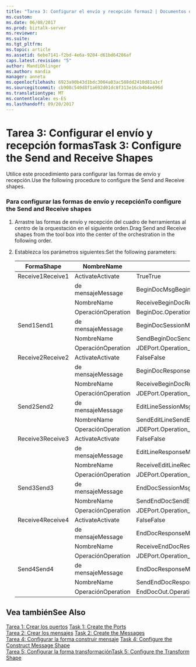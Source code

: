 ```yaml
---
title: "Tarea 3: Configurar el envío y recepción formas2 | Documentos de Microsoft"
ms.custom: 
ms.date: 06/08/2017
ms.prod: biztalk-server
ms.reviewer: 
ms.suite: 
ms.tgt_pltfrm: 
ms.topic: article
ms.assetid: 6ebe7141-f2bd-4e6a-9204-d61bd64286af
caps.latest.revision: "5"
author: MandiOhlinger
ms.author: mandia
manager: anneta
ms.openlocfilehash: 6923a90b43d1bdc3004a03ac588dd2410d81a3cf
ms.sourcegitcommit: cb908c540d8f1a692d01dc8f313e16cb4b4e696d
ms.translationtype: MT
ms.contentlocale: es-ES
ms.lasthandoff: 09/20/2017
---
```

# <a name="task-3-configure-the-send-and-receive-shapes"></a><span data-ttu-id="618a8-102">Tarea 3: Configurar el envío y recepción formas</span><span class="sxs-lookup"><span data-stu-id="618a8-102">Task 3: Configure the Send and Receive Shapes</span></span>
<span data-ttu-id="618a8-103">Utilice este procedimiento para configurar las formas de envío y recepción.</span><span class="sxs-lookup"><span data-stu-id="618a8-103">Use the following procedure to configure the Send and Receive shapes.</span></span>  
  
### <a name="to-configure-the-send-and-receive-shapes"></a><span data-ttu-id="618a8-104">Para configurar las formas de envío y recepción</span><span class="sxs-lookup"><span data-stu-id="618a8-104">To configure the Send and Receive shapes</span></span>  
  
1.  <span data-ttu-id="618a8-105">Arrastre las formas de envío y recepción del cuadro de herramientas al centro de la orquestación en el siguiente orden.</span><span class="sxs-lookup"><span data-stu-id="618a8-105">Drag Send and Receive shapes from the tool box into the center of the orchestration in the following order.</span></span>  
  
2.  <span data-ttu-id="618a8-106">Establezca los parámetros siguientes:</span><span class="sxs-lookup"><span data-stu-id="618a8-106">Set the following parameters:</span></span>  
  
    |<span data-ttu-id="618a8-107">Forma</span><span class="sxs-lookup"><span data-stu-id="618a8-107">Shape</span></span>|<span data-ttu-id="618a8-108">Nombre</span><span class="sxs-lookup"><span data-stu-id="618a8-108">Name</span></span>|<span data-ttu-id="618a8-109">Configuración</span><span class="sxs-lookup"><span data-stu-id="618a8-109">Setting</span></span>|  
    |-----------|----------|-------------|  
    |<span data-ttu-id="618a8-110">Receive1</span><span class="sxs-lookup"><span data-stu-id="618a8-110">Receive1</span></span>|<span data-ttu-id="618a8-111">Activate</span><span class="sxs-lookup"><span data-stu-id="618a8-111">Activate</span></span>|<span data-ttu-id="618a8-112">True</span><span class="sxs-lookup"><span data-stu-id="618a8-112">True</span></span>|  
    ||<span data-ttu-id="618a8-113">de mensaje</span><span class="sxs-lookup"><span data-stu-id="618a8-113">Message</span></span>|<span data-ttu-id="618a8-114">BeginDocMsg</span><span class="sxs-lookup"><span data-stu-id="618a8-114">BeginDocMsg</span></span>|  
    ||<span data-ttu-id="618a8-115">Nombre</span><span class="sxs-lookup"><span data-stu-id="618a8-115">Name</span></span>|<span data-ttu-id="618a8-116">ReceiveBeginDoc</span><span class="sxs-lookup"><span data-stu-id="618a8-116">ReceiveBeginDoc</span></span>|  
    ||<span data-ttu-id="618a8-117">Operación</span><span class="sxs-lookup"><span data-stu-id="618a8-117">Operation</span></span>|<span data-ttu-id="618a8-118">BeginDoc.Operation_1.Request</span><span class="sxs-lookup"><span data-stu-id="618a8-118">BeginDoc.Operation_1.Request</span></span>|  
    |<span data-ttu-id="618a8-119">Send1</span><span class="sxs-lookup"><span data-stu-id="618a8-119">Send1</span></span>|<span data-ttu-id="618a8-120">de mensaje</span><span class="sxs-lookup"><span data-stu-id="618a8-120">Message</span></span>|<span data-ttu-id="618a8-121">BeginDocSessionMsg</span><span class="sxs-lookup"><span data-stu-id="618a8-121">BeginDocSessionMsg</span></span>|  
    ||<span data-ttu-id="618a8-122">Nombre</span><span class="sxs-lookup"><span data-stu-id="618a8-122">Name</span></span>|<span data-ttu-id="618a8-123">SendBeginDoc</span><span class="sxs-lookup"><span data-stu-id="618a8-123">SendBeginDoc</span></span>|  
    ||<span data-ttu-id="618a8-124">Operación</span><span class="sxs-lookup"><span data-stu-id="618a8-124">Operation</span></span>|<span data-ttu-id="618a8-125">JDEPort.Operation_1.Request</span><span class="sxs-lookup"><span data-stu-id="618a8-125">JDEPort.Operation_1.Request</span></span>|  
    |<span data-ttu-id="618a8-126">Receive2</span><span class="sxs-lookup"><span data-stu-id="618a8-126">Receive2</span></span>|<span data-ttu-id="618a8-127">Activate</span><span class="sxs-lookup"><span data-stu-id="618a8-127">Activate</span></span>|<span data-ttu-id="618a8-128">False</span><span class="sxs-lookup"><span data-stu-id="618a8-128">False</span></span>|  
    ||<span data-ttu-id="618a8-129">de mensaje</span><span class="sxs-lookup"><span data-stu-id="618a8-129">Message</span></span>|<span data-ttu-id="618a8-130">BeginDocResponseMsg</span><span class="sxs-lookup"><span data-stu-id="618a8-130">BeginDocResponseMsg</span></span>|  
    ||<span data-ttu-id="618a8-131">Nombre</span><span class="sxs-lookup"><span data-stu-id="618a8-131">Name</span></span>|<span data-ttu-id="618a8-132">ReceiveBeginDocResponse</span><span class="sxs-lookup"><span data-stu-id="618a8-132">ReceiveBeginDocResponse</span></span>|  
    ||<span data-ttu-id="618a8-133">Operación</span><span class="sxs-lookup"><span data-stu-id="618a8-133">Operation</span></span>|<span data-ttu-id="618a8-134">JDEPort.Operation_1.Response</span><span class="sxs-lookup"><span data-stu-id="618a8-134">JDEPort.Operation_1.Response</span></span>|  
    |<span data-ttu-id="618a8-135">Send2</span><span class="sxs-lookup"><span data-stu-id="618a8-135">Send2</span></span>|<span data-ttu-id="618a8-136">de mensaje</span><span class="sxs-lookup"><span data-stu-id="618a8-136">Message</span></span>|<span data-ttu-id="618a8-137">EditLineSessionMsg</span><span class="sxs-lookup"><span data-stu-id="618a8-137">EditLineSessionMsg</span></span>|  
    ||<span data-ttu-id="618a8-138">Nombre</span><span class="sxs-lookup"><span data-stu-id="618a8-138">Name</span></span>|<span data-ttu-id="618a8-139">SendEditLine</span><span class="sxs-lookup"><span data-stu-id="618a8-139">SendEditLine</span></span>|  
    ||<span data-ttu-id="618a8-140">Operación</span><span class="sxs-lookup"><span data-stu-id="618a8-140">Operation</span></span>|<span data-ttu-id="618a8-141">JDEPort.Operation_2.Request</span><span class="sxs-lookup"><span data-stu-id="618a8-141">JDEPort.Operation_2.Request</span></span>|  
    |<span data-ttu-id="618a8-142">Receive3</span><span class="sxs-lookup"><span data-stu-id="618a8-142">Receive3</span></span>|<span data-ttu-id="618a8-143">Activate</span><span class="sxs-lookup"><span data-stu-id="618a8-143">Activate</span></span>|<span data-ttu-id="618a8-144">False</span><span class="sxs-lookup"><span data-stu-id="618a8-144">False</span></span>|  
    ||<span data-ttu-id="618a8-145">de mensaje</span><span class="sxs-lookup"><span data-stu-id="618a8-145">Message</span></span>|<span data-ttu-id="618a8-146">EditLineResponseMsg</span><span class="sxs-lookup"><span data-stu-id="618a8-146">EditLineResponseMsg</span></span>|  
    ||<span data-ttu-id="618a8-147">Nombre</span><span class="sxs-lookup"><span data-stu-id="618a8-147">Name</span></span>|<span data-ttu-id="618a8-148">ReceiveEditLine</span><span class="sxs-lookup"><span data-stu-id="618a8-148">ReceiveEditLine</span></span>|  
    ||<span data-ttu-id="618a8-149">Operación</span><span class="sxs-lookup"><span data-stu-id="618a8-149">Operation</span></span>|<span data-ttu-id="618a8-150">JDEPort.Operation_2.Response</span><span class="sxs-lookup"><span data-stu-id="618a8-150">JDEPort.Operation_2.Response</span></span>|  
    |<span data-ttu-id="618a8-151">Send3</span><span class="sxs-lookup"><span data-stu-id="618a8-151">Send3</span></span>|<span data-ttu-id="618a8-152">de mensaje</span><span class="sxs-lookup"><span data-stu-id="618a8-152">Message</span></span>|<span data-ttu-id="618a8-153">EndDocSessionMsg</span><span class="sxs-lookup"><span data-stu-id="618a8-153">EndDocSessionMsg</span></span>|  
    ||<span data-ttu-id="618a8-154">Nombre</span><span class="sxs-lookup"><span data-stu-id="618a8-154">Name</span></span>|<span data-ttu-id="618a8-155">SendEndDoc</span><span class="sxs-lookup"><span data-stu-id="618a8-155">SendEndDoc</span></span>|  
    ||<span data-ttu-id="618a8-156">Operación</span><span class="sxs-lookup"><span data-stu-id="618a8-156">Operation</span></span>|<span data-ttu-id="618a8-157">JDEPort.Operation_3.Request</span><span class="sxs-lookup"><span data-stu-id="618a8-157">JDEPort.Operation_3.Request</span></span>|  
    |<span data-ttu-id="618a8-158">Receive4</span><span class="sxs-lookup"><span data-stu-id="618a8-158">Receive4</span></span>|<span data-ttu-id="618a8-159">Activate</span><span class="sxs-lookup"><span data-stu-id="618a8-159">Activate</span></span>|<span data-ttu-id="618a8-160">False</span><span class="sxs-lookup"><span data-stu-id="618a8-160">False</span></span>|  
    ||<span data-ttu-id="618a8-161">de mensaje</span><span class="sxs-lookup"><span data-stu-id="618a8-161">Message</span></span>|<span data-ttu-id="618a8-162">EndDocResponseMsg</span><span class="sxs-lookup"><span data-stu-id="618a8-162">EndDocResponseMsg</span></span>|  
    ||<span data-ttu-id="618a8-163">Nombre</span><span class="sxs-lookup"><span data-stu-id="618a8-163">Name</span></span>|<span data-ttu-id="618a8-164">ReceiveEndDocResponse</span><span class="sxs-lookup"><span data-stu-id="618a8-164">ReceiveEndDocResponse</span></span>|  
    ||<span data-ttu-id="618a8-165">Operación</span><span class="sxs-lookup"><span data-stu-id="618a8-165">Operation</span></span>|<span data-ttu-id="618a8-166">JDEPort.Operation_3.Response</span><span class="sxs-lookup"><span data-stu-id="618a8-166">JDEPort.Operation_3.Response</span></span>|  
    |<span data-ttu-id="618a8-167">Send4</span><span class="sxs-lookup"><span data-stu-id="618a8-167">Send4</span></span>|<span data-ttu-id="618a8-168">de mensaje</span><span class="sxs-lookup"><span data-stu-id="618a8-168">Message</span></span>|<span data-ttu-id="618a8-169">EndDocResponseMsg</span><span class="sxs-lookup"><span data-stu-id="618a8-169">EndDocResponseMsg</span></span>|  
    ||<span data-ttu-id="618a8-170">Nombre</span><span class="sxs-lookup"><span data-stu-id="618a8-170">Name</span></span>|<span data-ttu-id="618a8-171">SendEndDocResponse</span><span class="sxs-lookup"><span data-stu-id="618a8-171">SendEndDocResponse</span></span>|  
    ||<span data-ttu-id="618a8-172">Operación</span><span class="sxs-lookup"><span data-stu-id="618a8-172">Operation</span></span>|<span data-ttu-id="618a8-173">EndDocOut.Operation_1.Request</span><span class="sxs-lookup"><span data-stu-id="618a8-173">EndDocOut.Operation_1.Request</span></span>|  
  
## <a name="see-also"></a><span data-ttu-id="618a8-174">Vea también</span><span class="sxs-lookup"><span data-stu-id="618a8-174">See Also</span></span>  
 <span data-ttu-id="618a8-175">[Tarea 1: Crear los puertos](../core/task-1-create-the-ports1.md) </span><span class="sxs-lookup"><span data-stu-id="618a8-175">[Task 1: Create the Ports](../core/task-1-create-the-ports1.md) </span></span>  
 <span data-ttu-id="618a8-176">[Tarea 2: Crear los mensajes](../core/task-2-create-the-messages2.md) </span><span class="sxs-lookup"><span data-stu-id="618a8-176">[Task 2: Create the Messages](../core/task-2-create-the-messages2.md) </span></span>  
 <span data-ttu-id="618a8-177">[Tarea 4: Configurar la forma construir mensaje](../core/task-4-configure-the-construct-message-shape1.md) </span><span class="sxs-lookup"><span data-stu-id="618a8-177">[Task 4: Configure the Construct Message Shape](../core/task-4-configure-the-construct-message-shape1.md) </span></span>  
 [<span data-ttu-id="618a8-178">Tarea 5: Configurar la forma transformación</span><span class="sxs-lookup"><span data-stu-id="618a8-178">Task 5: Configure the Transform Shape</span></span>](../core/task-5-configure-the-transform-shape2.md)